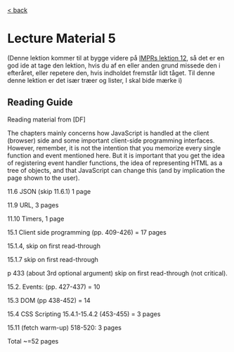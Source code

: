 [< back](README.md)

# Lecture Material 5

(Denne lektion kommer til at bygge videre på [IMPRs lektion 12](https://laml.cs.aau.dk/cgi-bin/video2/get/show-video.cgi?video-id=video-linked-lists&course-id=impr&lecture-number=12&course-year=2021&video-width=640&lang=dk&video-start-time=00:00&auto-play=0), så det er en god ide at tage den lektion, hvis du af en eller anden grund missede den i efteråret, eller repetere den, hvis indholdet fremstår lidt tåget. 
Til denne denne lektion er det især træer og lister, I skal bide mærke i)

## Reading Guide

Reading material from \[DF\]

The chapters mainly concerns how JavaScript is handled at the client (browser) side and some important client-side programming interfaces. However, remember, it is not the intention that you memorize every single function and event mentioned here. But it is important that you get the idea of registering event handler functions, the idea of representing HTML as a tree of objects, and that JavaScript can change this (and by implication the page shown to the user).

11.6 JSON  (skip 11.6.1) 1 page

11.9 URL, 3 pages

11.10 Timers, 1 page

15.1   Client side programming (pp. 409-426)  = 17 pages

15.1.4, skip on first read-through

15.1.7 skip on first read-through

p 433 (about 3rd optional argument) skip on first read-through (not critical).

15.2.  Events: (pp. 427-437) = 10

15.3  DOM (pp 438-452) = 14

15.4  CSS Scripting 15.4.1-15.4.2 (453-455) = 3 pages

15.11 (fetch warm-up) 518-520: 3 pages

Total ~=52 pages
